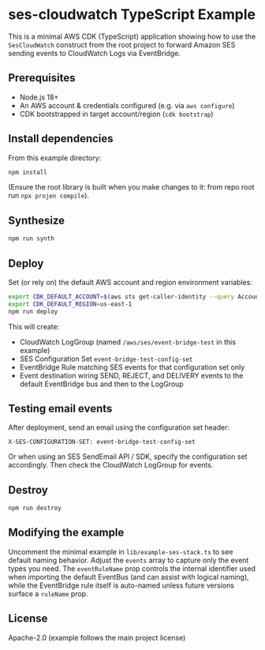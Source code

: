 # ses-cloudwatch TypeScript Example

This is a minimal AWS CDK (TypeScript) application showing how to use the `SesCloudWatch` construct from the root project to forward Amazon SES sending events to CloudWatch Logs via EventBridge.

## Prerequisites

- Node.js 18+
- An AWS account & credentials configured (e.g. via `aws configure`)
- CDK bootstrapped in target account/region (`cdk bootstrap`)

## Install dependencies

From this example directory:

```bash
npm install
```

(Ensure the root library is built when you make changes to it: from repo root run `npx projen compile`).

## Synthesize

```bash
npm run synth
```

## Deploy

Set (or rely on) the default AWS account and region environment variables:

```bash
export CDK_DEFAULT_ACCOUNT=$(aws sts get-caller-identity --query Account --output text)
export CDK_DEFAULT_REGION=us-east-1
npm run deploy
```

This will create:
- CloudWatch LogGroup (named `/aws/ses/event-bridge-test` in this example)
- SES Configuration Set `event-bridge-test-config-set`
- EventBridge Rule matching SES events for that configuration set only
- Event destination wiring SEND, REJECT, and DELIVERY events to the default EventBridge bus and then to the LogGroup

## Testing email events

After deployment, send an email using the configuration set header:

```
X-SES-CONFIGURATION-SET: event-bridge-test-config-set
```

Or when using an SES SendEmail API / SDK, specify the configuration set accordingly. Then check the CloudWatch LogGroup for events.

## Destroy

```bash
npm run destroy
```

## Modifying the example

Uncomment the minimal example in `lib/example-ses-stack.ts` to see default naming behavior. Adjust the `events` array to capture only the event types you need. The `eventRuleName` prop controls the internal identifier used when importing the default EventBus (and can assist with logical naming), while the EventBridge rule itself is auto-named unless future versions surface a `ruleName` prop.

## License

Apache-2.0 (example follows the main project license)
